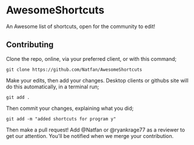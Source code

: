 # AwesomeShortcuts
An Awesome list of shortcuts, open for the community to edit!

## Contributing
Clone the repo, online, via your preferred client, or with this command;

`git clone https://github.com/Natfan/AwesomeShortcuts`

Make your edits, then add your changes. Desktop clients or githubs site will do this automatically, in a terminal run;

`git add .`

Then commit your changes, explaining what you did;

`git add -m "added shortcuts for program y"`

Then make a pull request! Add @Natfan or @ryankrage77 as a reviewer to get our attention. You'll be notified when we merge your contribution.
